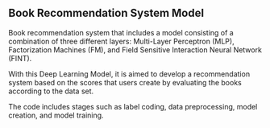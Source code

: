## Book Recommendation System Model

Book recommendation system that includes a model consisting of a combination of three different layers: Multi-Layer Perceptron (MLP), Factorization Machines (FM), and Field Sensitive Interaction Neural Network (FINT).

With this Deep Learning Model, it is aimed to develop a recommendation system based on the scores that users create by evaluating the books according to the data set. 

The code includes stages such as label coding, data preprocessing, model creation, and model training.
